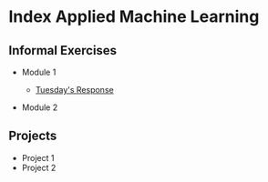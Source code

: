 # Index Applied Machine Learning 
## Informal Exercises
- Module 1
    - [Tuesday's Response](tues1.md)

-  Module 2

## Projects

- Project 1 
- Project 2